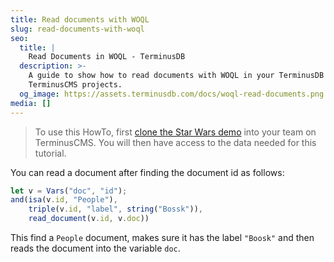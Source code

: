 ```yaml
---
title: Read documents with WOQL
slug: read-documents-with-woql
seo:
  title: |
    Read Documents in WOQL - TerminusDB
  description: >-
    A guide to show how to read documents with WOQL in your TerminusDB and
    TerminusCMS projects.
  og_image: https://assets.terminusdb.com/docs/woql-read-documents.png
media: []
---
```


> To use this HowTo, first [clone the Star Wars demo](/docs/clone-a-demo-terminuscms-project/) into your team on TerminusCMS. You will then have access to the data needed for this tutorial.

You can read a document after finding the document id as follows:

```javascript
let v = Vars("doc", "id");
and(isa(v.id, "People"),
    triple(v.id, "label", string("Bossk")),
    read_document(v.id, v.doc))
```

This find a `People` document, makes sure it has the label `"Boosk"` and then reads the document into the variable `doc`.